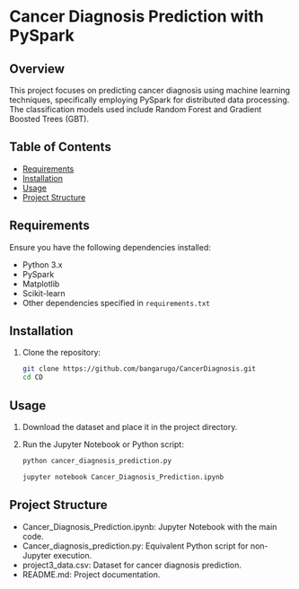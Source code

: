 # Cancer Diagnosis Prediction with PySpark

## Overview

This project focuses on predicting cancer diagnosis using machine learning techniques, specifically employing PySpark for distributed data processing. The classification models used include Random Forest and Gradient Boosted Trees (GBT).

## Table of Contents

- [Requirements](#requirements)
- [Installation](#installation)
- [Usage](#usage)
- [Project Structure](#project-structure)

## Requirements

Ensure you have the following dependencies installed:

- Python 3.x
- PySpark
- Matplotlib
- Scikit-learn
- Other dependencies specified in `requirements.txt`

## Installation

1. Clone the repository:

   ```bash
   git clone https://github.com/bangarugo/CancerDiagnosis.git
   cd CD

## Usage

1. Download the dataset and place it in the project directory.
2. Run the Jupyter Notebook or Python script:

    ```bash
    python cancer_diagnosis_prediction.py

    jupyter notebook Cancer_Diagnosis_Prediction.ipynb

## Project Structure
- Cancer_Diagnosis_Prediction.ipynb: Jupyter Notebook with the main code.
- Cancer_diagnosis_prediction.py: Equivalent Python script for non-Jupyter execution.
- project3_data.csv: Dataset for cancer diagnosis prediction.
- README.md: Project documentation.

